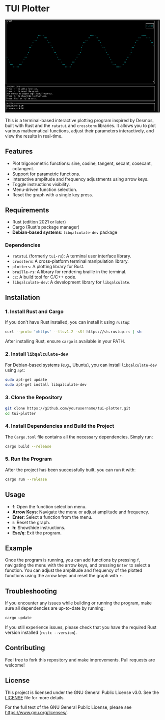 # TUI Plotter

![TUI Plotter Screenshot](assets/examples/screenshot.png)

This is a terminal-based interactive plotting program inspired by Desmos, built with Rust and the `ratatui` and `crossterm` libraries. It allows you to plot various mathematical functions, adjust their parameters interactively, and view the results in real-time.

## Features

- Plot trigonometric functions: sine, cosine, tangent, secant, cosecant, cotangent.
- Support for parametric functions.
- Interactive amplitude and frequency adjustments using arrow keys.
- Toggle instructions visibility.
- Menu-driven function selection.
- Reset the graph with a single key press.

## Requirements

- Rust (edition 2021 or later)
- Cargo (Rust's package manager)
- **Debian-based systems**: `libqalculate-dev` package

### Dependencies

- `ratatui` (formerly `tui-rs`): A terminal user interface library.
- `crossterm`: A cross-platform terminal manipulation library.
- `plotters`: A plotting library for Rust.
- `braille-rs`: A library for rendering braille in the terminal.
- `cc`: A build tool for C/C++ code.
- `libqalculate-dev`: A development library for `libqalculate`.

## Installation

### 1. Install Rust and Cargo

If you don't have Rust installed, you can install it using `rustup`:

```bash
curl --proto '=https' --tlsv1.2 -sSf https://sh.rustup.rs | sh
```

After installing Rust, ensure `cargo` is available in your PATH.

### 2. Install `libqalculate-dev`

For Debian-based systems (e.g., Ubuntu), you can install `libqalculate-dev` using `apt`:

```bash
sudo apt-get update
sudo apt-get install libqalculate-dev
```

### 3. Clone the Repository

```bash
git clone https://github.com/yourusername/tui-plotter.git
cd tui-plotter
```

### 4. Install Dependencies and Build the Project

The `Cargo.toml` file contains all the necessary dependencies. Simply run:

```bash
cargo build --release
```

### 5. Run the Program

After the project has been successfully built, you can run it with:

```bash
cargo run --release
```

## Usage

- **f**: Open the function selection menu.
- **Arrow Keys**: Navigate the menu or adjust amplitude and frequency.
- **Enter**: Select a function from the menu.
- **r**: Reset the graph.
- **h**: Show/hide instructions.
- **Esc/q**: Exit the program.

## Example

Once the program is running, you can add functions by pressing `f`, navigating the menu with the arrow keys, and pressing `Enter` to select a function. You can adjust the amplitude and frequency of the plotted functions using the arrow keys and reset the graph with `r`.

## Troubleshooting

If you encounter any issues while building or running the program, make sure all dependencies are up-to-date by running:

```bash
cargo update
```

If you still experience issues, please check that you have the required Rust version installed (`rustc --version`).

## Contributing

Feel free to fork this repository and make improvements. Pull requests are welcome!

## License

This project is licensed under the GNU General Public License v3.0. See the [LICENSE](LICENSE) file for more details.

For the full text of the GNU General Public License, please see <https://www.gnu.org/licenses/>.
